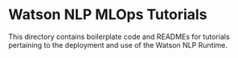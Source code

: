 # Watson NLP MLOps Tutorials
This directory contains boilerplate code and READMEs for tutorials pertaining to the deployment and use of the Watson NLP Runtime.
